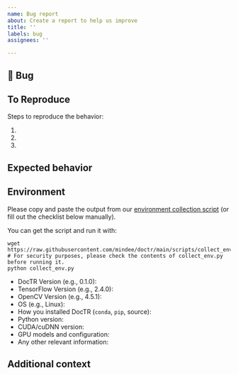 ```yaml
---
name: Bug report
about: Create a report to help us improve
title: ''
labels: bug
assignees: ''

---
```


## 🐛 Bug

<!-- A clear and concise description of what the bug is. -->

## To Reproduce

Steps to reproduce the behavior:

1.
2.
3.

<!-- If you have a code sample, error messages, stack traces, please provide it here as well -->

## Expected behavior

<!-- A clear and concise description of what you expected to happen. -->

## Environment

Please copy and paste the output from our
[environment collection script](https://raw.githubusercontent.com/mindee/doctr/main/scripts/collect_env.py)
(or fill out the checklist below manually).

You can get the script and run it with:
```
wget https://raw.githubusercontent.com/mindee/doctr/main/scripts/collect_env.py
# For security purposes, please check the contents of collect_env.py before running it.
python collect_env.py
```

 - DocTR Version (e.g., 0.1.0):
 - TensorFlow Version (e.g., 2.4.0):
 - OpenCV Version (e.g., 4.5.1):
 - OS (e.g., Linux):
 - How you installed DocTR (`conda`, `pip`, source):
 - Python version:
 - CUDA/cuDNN version:
 - GPU models and configuration:
 - Any other relevant information:


## Additional context

<!-- Add any other context about the problem here. -->
